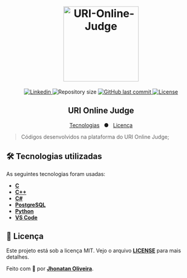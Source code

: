 <h1 align="center">
    <img alt="URI-Online-Judge" src="https://user-images.githubusercontent.com/60709647/106685204-b1fc2380-65a6-11eb-95eb-faf1ea0d9e0d.png" width="200"/>
</h1>

<p align="center">
  <a href="https://www.linkedin.com/in/jhonatanguilherme/">
    <img alt="Linkedin" src="https://img.shields.io/badge/-LinkedIn-0077B5?style=flat-square&logo=Linkedin&logoColor=white&link=https://www.linkedin.com/in/jhonatanguilherme/)"/>
  </a>

  <img alt="Repository size" src="https://img.shields.io/github/repo-size/JhonatanGuilherme/URI-Online-Judge">
  
  <a href="https://github.com/JhonatanGuilherme/URI-Online-Judge/commits/master">
    <img alt="GitHub last commit" src="https://img.shields.io/github/last-commit/JhonatanGuilherme/URI-Online-Judge">
  </a>
  
  <a href="./LICENSE">
    <img alt="License" src="https://img.shields.io/badge/license-MIT-brightgreen">
  </a>
</p>

<h2 align="center"> 
    URI Online Judge
</h2>

<p align="center">
  <a href="#hammer_and_wrench-tecnologias-utilizadas">Tecnologias</a>&nbsp;&nbsp;&nbsp;●&nbsp;&nbsp;
  <a href="#bookmark_tabs-licença">Licença</a>
</p>

> Códigos desenvolvidos na plataforma do URI Online Judge;

## **🛠️ Tecnologias utilizadas**

As seguintes tecnologias foram usadas:

- **[C](https://en.cppreference.com/w/c/)**
- **[C++](https://www.cplusplus.com/)**
- **[C#](https://docs.microsoft.com/pt-br/dotnet/csharp/)**
- **[PostgreSQL](https://www.postgresql.org/)**
- **[Python](https://www.python.org/)**
- **[VS Code](https://code.visualstudio.com/)**

## **📑 Licença**

Este projeto está sob a licença MIT. Vejo o arquivo **[LICENSE](./LICENSE)** para mais detalhes.

Feito com 🧡 por **[Jhonatan Oliveira](https://github.com/JhonatanGuilherme)**.
